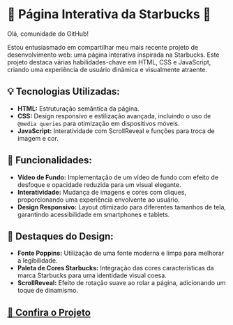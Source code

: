 <h1>🚀 Página Interativa da Starbucks 🚀</h1>

<p>Olá, comunidade do GitHub!</p>

<p>Estou entusiasmado em compartilhar meu mais recente projeto de desenvolvimento web: uma página interativa inspirada
  na Starbucks. Este projeto destaca várias habilidades-chave em HTML, CSS e JavaScript, criando uma experiência de
  usuário dinâmica e visualmente atraente.</p>

<h2>💡 Tecnologias Utilizadas:</h2>
<ul>
  <li><strong>HTML:</strong> Estruturação semântica da página.</li>
  <li><strong>CSS:</strong> Design responsivo e estilização avançada, incluindo o uso de <code>@media queries</code>
    para otimização em dispositivos móveis.</li>
  <li><strong>JavaScript:</strong> Interatividade com ScrollReveal e funções para troca de imagem e cor.</li>
</ul>

<h2>🌟 Funcionalidades:</h2>
<ul>
  <li><strong>Vídeo de Fundo:</strong> Implementação de um vídeo de fundo com efeito de desfoque e opacidade reduzida
    para um visual elegante.</li>
  <li><strong>Interatividade:</strong> Mudança de imagens e cores com cliques, proporcionando uma experiência envolvente
    ao usuário.</li>
  <li><strong>Design Responsivo:</strong> Layout otimizado para diferentes tamanhos de tela, garantindo acessibilidade
    em smartphones e tablets.</li>
</ul>

<h2>🎨 Destaques do Design:</h2>
<ul>
  <li><strong>Fonte Poppins:</strong> Utilização de uma fonte moderna e limpa para melhorar a legibilidade.</li>
  <li><strong>Paleta de Cores Starbucks:</strong> Integração das cores características da marca Starbucks para uma
    identidade visual coesa.</li>
  <li><strong>ScrollReveal:</strong> Efeito de rotação suave ao rolar a página, adicionando um toque de dinamismo.</li>
</ul>

<h2><a href="https://starbucksbio.netlify.app/" target="_blank">🔗 Confira o Projeto</a>
</h2>
